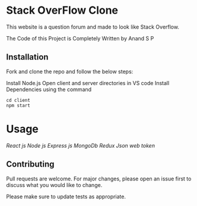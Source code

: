 # Stack OverFlow Clone

This website is a question forum and made to look like Stack Overflow.

The Code of this Project is Completely Written by Anand S P


## Installation

Fork and clone the repo and follow the below steps:

Install Node.js
Open client and server directories in VS code
Install Dependencies using the command

```Start
cd client
npm start

```

# Usage

*React js
Node js
Express js
MongoDb
Redux
Json web token*




## Contributing

Pull requests are welcome. For major changes, please open an issue first
to discuss what you would like to change.

Please make sure to update tests as appropriate.
